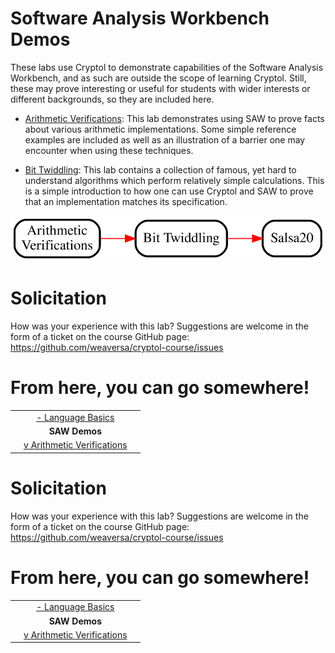 # Software Analysis Workbench Demos

These labs use Cryptol to demonstrate capabilities of the Software
Analysis Workbench, and as such are outside the scope of learning
Cryptol. Still, these may prove interesting or useful for students
with wider interests or different backgrounds, so they are included
here.

* [Arithmetic
  Verifications](./ArithmeticVerifications/ArithmeticVerifications.md):
  This lab demonstrates using SAW to prove facts about various
  arithmetic implementations. Some simple reference examples are
  included as well as an illustration of a barrier one may encounter
  when using these techniques.

* [Bit Twiddling](./Bittwiddling/Bittwiddling.md): This lab
   contains a collection of famous, yet hard to understand algorithms
   which perform relatively simple calculations. This is a simple
   introduction to how one can use Cryptol and SAW to prove that an
   implementation matches its specification.

<a href="../../../misc/SAWDemos.gv.svg">
    <img class="center" src="../../../misc/SAWDemos.gv.svg" alt="SAW Demos - Suggested Flow">
</a>

# Solicitation

How was your experience with this lab? Suggestions are welcome in the
form of a ticket on the course GitHub page:
https://github.com/weaversa/cryptol-course/issues

# From here, you can go somewhere!

||||
|-:|:-:|-|
|| [- Language Basics](../../Language/Basics.md) ||
|| **SAW Demos** ||
|| [v Arithmetic Verifications](./ArithmeticVerifications/ArithmeticVerifications.md) ||

# Solicitation

How was your experience with this lab? Suggestions are welcome in the
form of a ticket on the course GitHub page:
https://github.com/weaversa/cryptol-course/issues

# From here, you can go somewhere!

||||
|-:|:-:|-|
|| [ - Language Basics ](../../Language/Basics.md) ||
|| **SAW Demos** ||
|| [ v Arithmetic Verifications ]( ./ArithmeticVerifications/ArithmeticVerifications.md ) ||
